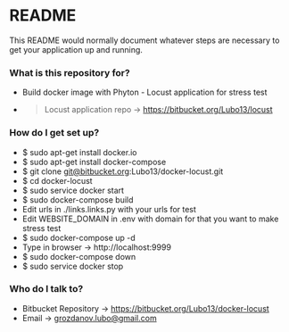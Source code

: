 # README #

This README would normally document whatever steps are necessary to get your application up and running.

### What is this repository for? ###

* Build docker image with Phyton - Locust application for stress test
* >  Locust application repo -> https://bitbucket.org/Lubo13/locust

### How do I get set up? ###

* $ sudo apt-get install docker.io
* $ sudo apt-get install docker-compose
* $ git clone git@bitbucket.org:Lubo13/docker-locust.git
* $ cd docker-locust
* $ sudo service docker start
* $ sudo docker-compose build
* Edit urls in ./links.links.py with your urls for test
* Edit WEBSITE_DOMAIN in .env with domain for that you want to make stress test
* $ sudo docker-compose up -d
* Type in browser -> http://localhost:9999
* $ sudo docker-compose down
* $ sudo service docker stop

### Who do I talk to? ###

* Bitbucket Repository -> https://bitbucket.org/Lubo13/docker-locust
* Email -> grozdanov.lubo@gmail.com
